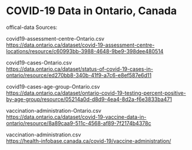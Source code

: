 # COVID-19 Data in Ontario, Canada


offical-data Sources:

covid19-assessment-centre-Ontario.csv\
https://data.ontario.ca/dataset/covid-19-assessment-centre-locations/resource/c60993bb-3988-4648-9be9-398dee480514

covid19-cases-Ontario.csv\
https://data.ontario.ca/dataset/status-of-covid-19-cases-in-ontario/resource/ed270bb8-340b-41f9-a7c6-e8ef587e6d11

covid19-cases-age-group-Ontario.csv\
https://data.ontario.ca/dataset/ontario-covid-19-testing-percent-positive-by-age-group/resource/05214a0d-d8d9-4ea4-8d2a-f6e3833ba471

vaccination-administration-Ontario.csv\
https://data.ontario.ca/dataset/covid-19-vaccine-data-in-ontario/resource/8a89caa9-511c-4568-af89-7f2174b4378c

vaccination-administration.csv\
https://health-infobase.canada.ca/covid-19/vaccine-administration/
